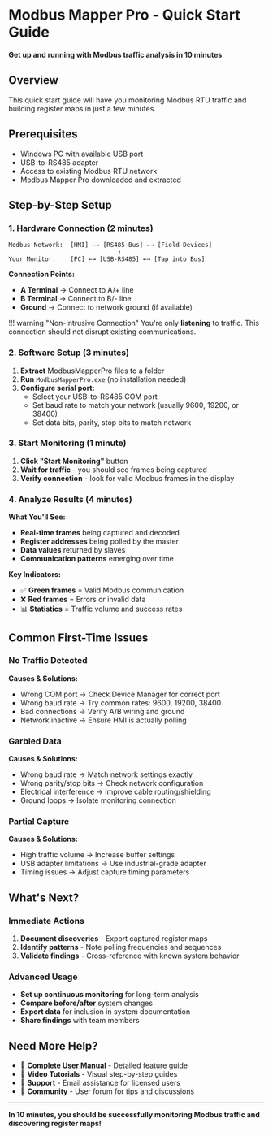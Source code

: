 # Modbus Mapper Pro - Quick Start Guide

**Get up and running with Modbus traffic analysis in 10 minutes**

## Overview

This quick start guide will have you monitoring Modbus RTU traffic and building register maps in just a few minutes.

## Prerequisites

- Windows PC with available USB port
- USB-to-RS485 adapter  
- Access to existing Modbus RTU network
- Modbus Mapper Pro downloaded and extracted

## Step-by-Step Setup

### 1. Hardware Connection (2 minutes)

```
Modbus Network:  [HMI] ←→ [RS485 Bus] ←→ [Field Devices]
                              ↑
Your Monitor:    [PC] ←→ [USB-RS485] ←→ [Tap into Bus]
```

**Connection Points:**
- **A Terminal** → Connect to A/+ line  
- **B Terminal** → Connect to B/- line
- **Ground** → Connect to network ground (if available)

!!! warning "Non-Intrusive Connection"
    You're only **listening** to traffic. This connection should not disrupt existing communications.

### 2. Software Setup (3 minutes)

1. **Extract** ModbusMapperPro files to a folder
2. **Run** `ModbusMapperPro.exe` (no installation needed)
3. **Configure serial port:**
   - Select your USB-to-RS485 COM port
   - Set baud rate to match your network (usually 9600, 19200, or 38400)
   - Set data bits, parity, stop bits to match network

### 3. Start Monitoring (1 minute)

1. **Click "Start Monitoring"** button
2. **Wait for traffic** - you should see frames being captured
3. **Verify connection** - look for valid Modbus frames in the display

### 4. Analyze Results (4 minutes)

**What You'll See:**
- **Real-time frames** being captured and decoded
- **Register addresses** being polled by the master
- **Data values** returned by slaves  
- **Communication patterns** emerging over time

**Key Indicators:**
- ✅ **Green frames** = Valid Modbus communication
- ❌ **Red frames** = Errors or invalid data
- 📊 **Statistics** = Traffic volume and success rates

## Common First-Time Issues

### No Traffic Detected
**Causes & Solutions:**
- Wrong COM port → Check Device Manager for correct port
- Wrong baud rate → Try common rates: 9600, 19200, 38400
- Bad connections → Verify A/B wiring and ground
- Network inactive → Ensure HMI is actually polling

### Garbled Data
**Causes & Solutions:**
- Wrong baud rate → Match network settings exactly
- Wrong parity/stop bits → Check network configuration  
- Electrical interference → Improve cable routing/shielding
- Ground loops → Isolate monitoring connection

### Partial Capture
**Causes & Solutions:**
- High traffic volume → Increase buffer settings
- USB adapter limitations → Use industrial-grade adapter
- Timing issues → Adjust capture timing parameters

## What's Next?

### Immediate Actions
1. **Document discoveries** - Export captured register maps
2. **Identify patterns** - Note polling frequencies and sequences  
3. **Validate findings** - Cross-reference with known system behavior

### Advanced Usage
- **Set up continuous monitoring** for long-term analysis
- **Compare before/after** system changes  
- **Export data** for inclusion in system documentation
- **Share findings** with team members

## Need More Help?

- 📖 **[Complete User Manual](user-manual.md)** - Detailed feature guide
- 🎥 **Video Tutorials** - Visual step-by-step guides
- 📧 **Support** - Email assistance for licensed users
- 💬 **Community** - User forum for tips and discussions

---

**In 10 minutes, you should be successfully monitoring Modbus traffic and discovering register maps!**